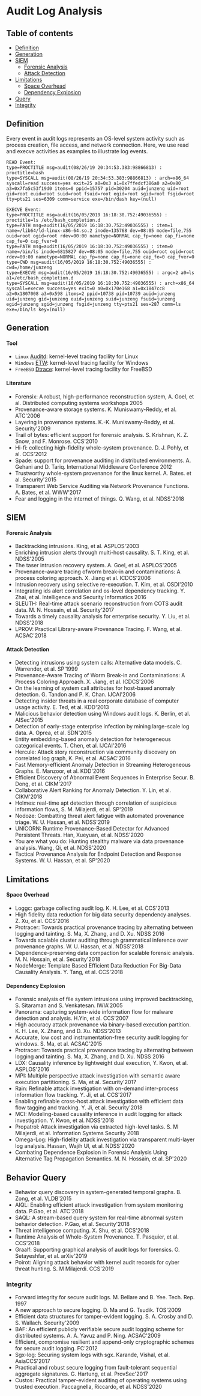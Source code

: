 # Audit Log Analysis
## Table of contents
- [Definition](#definition)
- [Generation](#generation)
- [SIEM](#siem)
	- [Forensic Analysis](#forensic-analysis)
	- [Attack Detection](#attack-detection)
- [Limitations](#limitations)
	- [Space Overhead](#space-overhead)
	- [Dependency Explosion](#dependency-explosion)
- [Query](#query)
- [Integrity](#integrity)

## Definition
Every event in audit logs represents an OS-level system activity such as process creation, file access, and network connection. Here, we use read and execve activities as examples to illustrate log events.
```
READ Event:
type=PROCTITLE msg=audit(08/26/19 20:34:53.383:98866813) : proctitle=bash 
type=SYSCALL msg=audit(08/26/19 20:34:53.383:98866813) : arch=x86_64 syscall=read success=yes exit=25 a0=0x3 a1=0x7ffedcf386a0 a2=0x80 a3=0x7fa5c53f19d0 items=0 ppid=15757 pid=30204 auid=junzeng uid=root gid=root euid=root suid=root fsuid=root egid=root sgid=root fsgid=root tty=pts21 ses=6309 comm=service exe=/bin/dash key=(null) 

EXECVE Event:
type=PROCTITLE msg=audit(16/05/2019 16:18:30.752:49036555) : proctitle=ls /etc/bash_completion.d 
type=PATH msg=audit(16/05/2019 16:18:30.752:49036555) : item=1 name=/lib64/ld-linux-x86-64.so.2 inode=135768 dev=08:05 mode=file,755 ouid=root ogid=root rdev=00:00 nametype=NORMAL cap_fp=none cap_fi=none cap_fe=0 cap_fver=0 
type=PATH msg=audit(16/05/2019 16:18:30.752:49036555) : item=0 name=/bin/ls inode=6815827 dev=08:05 mode=file,755 ouid=root ogid=root rdev=00:00 nametype=NORMAL cap_fp=none cap_fi=none cap_fe=0 cap_fver=0 
type=CWD msg=audit(16/05/2019 16:18:30.752:49036555) : cwd=/home/junzeng 
type=EXECVE msg=audit(16/05/2019 16:18:30.752:49036555) : argc=2 a0=ls a1=/etc/bash_completion.d 
type=SYSCALL msg=audit(16/05/2019 16:18:30.752:49036555) : arch=x86_64 syscall=execve success=yes exit=0 a0=0x170e168 a1=0x1847cc8 a2=0x1807008 a3=0x598 items=2 ppid=10738 pid=10739 auid=junzeng uid=junzeng gid=junzeng euid=junzeng suid=junzeng fsuid=junzeng egid=junzeng sgid=junzeng fsgid=junzeng tty=pts21 ses=287 comm=ls exe=/bin/ls key=(null)  
```

## Generation
#### Tool
- `Linux` [Auditd](https://github.com/linux-audit): kernel-level tracing facility for Linux
- `Windows` [ETW](https://docs.microsoft.com/en-us/windows/win32/etw/about-event-tracing): kernel-level tracing facility for Windows
- `FreeBSD` [Dtrace](https://wiki.freebsd.org/DTrace): kernel-level tracing facility for FreeBSD

#### Literature
- Forensix: A robust, high-performance reconstruction system, A. Goel, et al. Distributed computing systems workshops 2005
- Provenance-aware storage systems. K. Muniswamy-Reddy, et al. ATC'2006
- Layering in provenance systems. K.-K. Muniswamy-Reddy, et al. Security'2009
- Trail of bytes: efficient support for forensic analysis. S. Krishnan, K. Z. Snow, and F. Monrose. CCS'2010
- Hi-fi: collecting high-fidelity whole-system provenance. D. J. Pohly, et al. CCS'2012
- Spade: support for provenance auditing in distributed environments. A. Gehani and D. Tariq. International Middleware Conference 2012
- Trustworthy whole-system provenance for the linux kernel. A. Bates. et al. Security'2015
- Transparent Web Service Auditing via Network Provenance Functions. A. Bates, et al. WWW'2017
- Fear and logging in the internet of things. Q. Wang, et al. NDSS'2018

## SIEM
#### Forensic Analysis
- Backtracking intrusions. King, et al. ASPLOS'2003
- Enriching intrusion alerts through multi-host causality. S. T. King, et al. NDSS'2005
- The taser intrusion recovery system. A. Goel, et al. ASPLOS'2005
- Provenance-aware tracing ofworm break-in and contaminations: A process coloring approach. X. Jiang et al. ICDCS'2006
- Intrusion recovery using selective re-execution. T. Kim, et al. OSDI'2010
- Integrating ids alert correlation and os-level dependency tracking. Y. Zhai, et al. Intelligence and Security Informatics 2016
- SLEUTH: Real-time attack scenario reconstruction from COTS audit data. M. N. Hossain, et al. Security'2017
- Towards a timely causality analysis for enterprise security. Y. Liu, et al. NDSS'2018
- LPROV: Practical Library-aware Provenance Tracing. F. Wang, et al. ACSAC'2018

#### Attack Detection
- Detecting intrusions using system calls: Alternative data models. C. Warrender, et al. SP'1999
- Provenance-Aware Tracing of Worm Break-in and Contaminations: A Process Coloring Approach. X. Jiang, et al. ICDCS'2006
- On the learning of system call attributes for host-based anomaly detection. G. Tandon and P. K. Chan. IJCAI'2006
- Detecting insider threats in a real corporate database of computer usage activity. E. Ted, et al. KDD'2013
- Malicious behavior detection using Windows audit logs. K. Berlin, et al. AISec'2015
- Detection of early-stage enterprise infection by mining large-scale log data. A. Oprea, et al. SDN'2015
- Entity embedding-based anomaly detection for heterogeneous categorical events. T. Chen, et al. IJCAI'2016
- Hercule: Attack story reconstruction via community discovery on correlated log graph, K. Pei, et al. ACSAC'2016
- Fast Memory-efficient Anomaly Detection in Streaming Heterogeneous Graphs. E. Manzoor, et al. KDD'2016
- Efficient Discovery of Abnormal Event Sequences in Enterprise Secur. B. Dong, et al. CIKM'2017
- Collaborative Alert Ranking for Anomaly Detection. Y. Lin, et al. CIKM'2018
- Holmes: real-time apt detection through correlation of suspicious information flows, S. M. Milajerdi, et al. SP'2019
- Nodoze: Combatting threat alert fatigue with automated provenance triage. W. U. Hassan, et al. NDSS'2019
- UNICORN: Runtime Provenance-Based Detector for Advanced Persistent Threats. Han, Xueyuan, et al. NDSS'2020
- You are what you do: Hunting stealthy malware via data provenance analysis. Wang, Qi, et al. NDSS'2020
- Tactical Provenance Analysis for Endpoint Detection and Response Systems. W. U. Hassan, et al. SP'2020

## Limitations
#### Space Overhead
- Loggc: garbage collecting audit log. K. H. Lee, et al. CCS'2013
- High fidelity data reduction for big data security dependency analyses. Z. Xu, et al. CCS'2016
- Protracer: Towards practical provenance tracing by alternating between logging and tainting. S. Ma, X. Zhang, and D. Xu. NDSS 2016
- Towards scalable cluster auditing through grammatical inference over provenance graphs. W. U. Hassan, et al. NDSS'2018
- Dependence-preserving data compaction for scalable forensic analysis. M. N. Hossain, et al. Security'2018
- NodeMerge: Template Based Efficient Data Reduction For Big-Data Causality Analysis. Y. Tang, et al. CCS'2018

#### Dependency Explosion
- Forensic analysis of file system intrusions using improved backtracking, S. Sitaraman and S. Venkatesan. IWIA'2005
- Panorama: capturing system-wide information flow for malware detection and analysis. H.Yin, et al. CCS'2007
- High accuracy attack provenance via binary-based execution partition. K. H. Lee, X. Zhang, and D. Xu. NDSS'2013
- Accurate, low cost and instrumentation-free security audit logging for windows. S. Ma, et al. ACSAC'2015
- Protracer: Towards practical provenance tracing by alternating between logging and tainting. S. Ma, X. Zhang, and D. Xu. NDSS 2016
- LDX: Causality inference by lightweight dual execution, Y. Kwon, et al. ASPLOS'2016
- MPI: Multiple perspective attack investigation with semantic aware execution partitioning. S. Ma, et al. Security'2017
- Rain: Refinable attack investigation with on-demand inter-process information flow tracking. Y. Ji, et al. CCS'2017
- Enabling refinable cross-host attack investigation with efficient data flow tagging and tracking. Y. Ji, et al. Security'2018
- MCI: Modeling-based causality inference in audit logging for attack investigation. Y. Kwon, et al. NDSS'2018
- Propatrol: Attack investigation via extracted high-level tasks. S. M Milajerdi, et al. Information Systems Security 2018
- Omega-Log: High-fidelity attack investigation via transparent multi-layer log analysis. Hassan, Wajih Ul, et al. NDSS'2020
- Combating Dependence Explosion in Forensic Analysis Using Alternative Tag Propagation Semantics. M. N. Hossain, et al. SP'2020

## Behavior Query
- Behavior query discovery in system-generated temporal graphs. B. Zong, et al. VLDB'2015
- AIQL: Enabling efficient attack investigation from system monitoring data. P.Gao, et al. ATC'2018
- SAQL: A stream-based query system for real-time abnormal system behavior detection. P.Gao, et al. Security'2018
- Threat intelligence computing. X. Shu, et al. CCS'2018
- Runtime Analysis of Whole-System Provenance. T. Pasquier, et al. CCS'2018
- Graalf: Supporting graphical analysis of audit logs for forensics. O. Setayeshfar, et al. arXiv'2019
- Poirot: Aligning attack behavior with kernel audit records for cyber threat hunting. S. M Milajerdi. CCS'2019

### Integrity
- Forward integrity for secure audit logs. M. Bellare and B. Yee. Tech. Rep. 1997
- A new approach to secure logging. D. Ma and G. Tsudik. TOS'2009
- Efficient data structures for tamper-evident logging. S. A. Crosby and D. S. Wallach. Security'2009
- BAF: An efficient publicly verifiable secure audit logging scheme for distributed systems. A. A. Yavuz and P. Ning. ACSAC'2009
- Efficient, compromise resilient and append-only cryptographic schemes for secure audit logging. FC'2012
- Sgx-log: Securing system logs with sgx. Karande, Vishal, et al. AsiaCCS'2017
- Practical and robust secure logging from fault-tolerant sequential aggregate signatures. G. Hartung, et al. ProvSec'2017
- Custos: Practical tamper-evident auditing of operating systems using trusted execution. Paccagnella, Riccardo, et al. NDSS'2020

